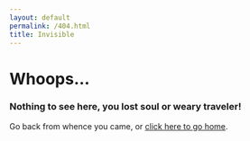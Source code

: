 ```yaml
---
layout: default
permalink: /404.html
title: Invisible
---
```


# Whoops...

### Nothing to see here, you lost soul or weary traveler!

Go back from whence you came, or [click here to go home](https://www.nrebhun.com).
